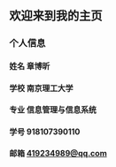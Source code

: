 ## 欢迎来到我的主页

### 个人信息
#### 姓名  章博昕
#### 学校  南京理工大学
#### 专业  信息管理与信息系统
#### 学号  918107390110
#### 邮箱  419234989@qq.com
